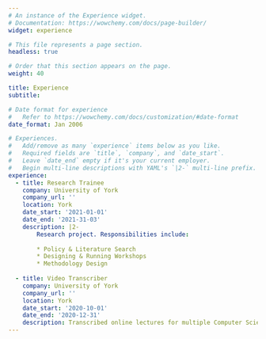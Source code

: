 ```yaml
---
# An instance of the Experience widget.
# Documentation: https://wowchemy.com/docs/page-builder/
widget: experience

# This file represents a page section.
headless: true

# Order that this section appears on the page.
weight: 40

title: Experience
subtitle:

# Date format for experience
#   Refer to https://wowchemy.com/docs/customization/#date-format
date_format: Jan 2006

# Experiences.
#   Add/remove as many `experience` items below as you like.
#   Required fields are `title`, `company`, and `date_start`.
#   Leave `date_end` empty if it's your current employer.
#   Begin multi-line descriptions with YAML's `|2-` multi-line prefix.
experience:
  - title: Research Trainee
    company: University of York
    company_url: ''
    location: York
    date_start: '2021-01-01'
    date_end: '2021-31-03'
    description: |2-
        Research project. Responsibilities include:
        
        * Policy & Literature Search
        * Designing & Running Workshops
        * Methodology Design
        
  - title: Video Transcriber
    company: University of York
    company_url: ''
    location: York
    date_start: '2020-10-01'
    date_end: '2020-12-31'
    description: Transcribed online lectures for multiple Computer Science modules.
---
```

